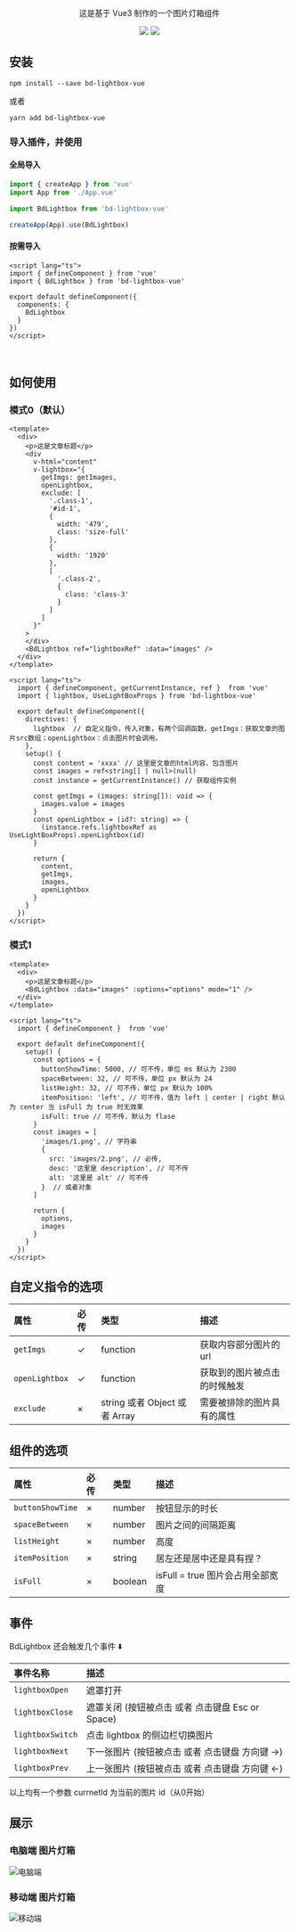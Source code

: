 <p align="center">这是基于 Vue3 制作的一个图片灯箱组件</p>
<p align="center">
  <a href="https://www.npmjs.com/package/bd-lightbox-vue"><img src="https://img.shields.io/npm/v/bd-lightbox-vue"/></a>
  <a href="https://github.com/BianTan/bd-lightbox-vue/blob/main/LICENSE.md"><img src="https://img.shields.io/npm/l/bd-lightbox-vue"/></a>
</p>

## 安装 
```
npm install --save bd-lightbox-vue
```
或者
```
yarn add bd-lightbox-vue
```

### 导入插件，并使用  
#### 全局导入  
```js
import { createApp } from 'vue'
import App from './App.vue'

import BdLightbox from 'bd-lightbox-vue'

createApp(App).use(BdLightbox)
```
#### 按需导入  
```vue
<script lang="ts">
import { defineComponent } from 'vue'
import { BdLightbox } from 'bd-lightbox-vue'

export default defineComponent({
  components: {
    BdLightbox
  }
})
</script>

```
<br>

## 如何使用 
### 模式0（默认） 
```vue
<template>
  <div>
    <p>这是文章标题</p>
    <div
      v-html="content"
      v-lightbox="{
        getImgs: getImages,
        openLightbox,
        exclude: [
          '.class-1',
          '#id-1',
          {
            width: '479',
            class: 'size-full'
          },
          {
            width: '1920'
          },
          [
            '.class-2',
            {
              class: 'class-3'
            }
          ]
        ]
      }"
    >
    </div>
    <BdLightbox ref="lightboxRef" :data="images" />
  </div>
</template>

<script lang="ts">
  import { defineComponent, getCurrentInstance, ref }  from 'vue'
  import { lightbox, UseLightBoxProps } from 'bd-lightbox-vue'

  export default defineComponent({
    directives: {
      lightbox  // 自定义指令，传入对象，有两个回调函数，getImgs：获取文章的图片src数组；openLightbox：点击图片时会调用。
    },
    setup() {
      const content = 'xxxx' // 这里是文章的html内容，包含图片
      const images = ref<string[] | null>(null)
      const instance = getCurrentInstance() // 获取组件实例

      const getImgs = (images: string[]): void => {
        images.value = images
      }
      const openLightbox = (id?: string) => {
        (instance.refs.lightboxRef as UseLightBoxProps).openLightbox(id)
      }

      return {
        content,
        getImgs,
        images,
        openLightbox
      }
    }
  })
</script>

```

### 模式1 
```vue
<template>
  <div>
    <p>这是文章标题</p>
    <BdLightbox :data="images" :options="options" mode="1" />
  </div>
</template>

<script lang="ts">
  import { defineComponent }  from 'vue'

  export default defineComponent({
    setup() {
      const options = {
        buttonShowTime: 5000, // 可不传，单位 ms 默认为 2300
        spaceBetween: 32, // 可不传，单位 px 默认为 24
        listHeight: 32, // 可不传，单位 px 默认为 100%
        itemPosition: 'left', // 可不传，值为 left | center | right 默认为 center 当 isFull 为 true 时无效果
        isFull: true // 可不传，默认为 flase
      }
      const images = [
        'images/1.png', // 字符串
        {
          src: 'images/2.png', // 必传,
          desc: '这里是 description', // 可不传
          alt: '这里是 alt' // 可不传
        }  // 或者对象
      ]

      return {
        options,
        images
      }
    }
  })
</script>

```

## 自定义指令的选项
| 属性 | 必传 | 类型 | 描述 |
|:------| :------ | :------ | :------ |
| `getImgs` | ✓ | function | 获取内容部分图片的url |
| `openLightbox` | ✓ | function  | 获取到的图片被点击的时候触发 |
| `exclude` | × | string 或者 Object 或者 Array | 需要被排除的图片具有的属性 |

## 组件的选项
| 属性 | 必传 | 类型 | 描述 |
|:------| :------ | :------ | :------ |
| `buttonShowTime` | × | number | 按钮显示的时长 |
| `spaceBetween` | × | number  | 图片之间的间隔距离 |
| `listHeight` | × | number | 高度 |
| `itemPosition` | × | string | 居左还是居中还是具有捏？ |
| `isFull` | × | boolean | isFull = true 图片会占用全部宽度 |

## 事件

BdLightbox 还会触发几个事件 ⬇️  

| 事件名称 | 描述 |
|:------| :------ |
| `lightboxOpen` | 遮罩打开 |
| `lightboxClose` | 遮罩关闭 (按钮被点击 或者 点击键盘 Esc or Space) |
| `lightboxSwitch` | 点击 lightbox 的侧边栏切换图片 |
| `lightboxNext` | 下一张图片 (按钮被点击 或者 点击键盘 方向键 →) |
| `lightboxPrev` | 上一张图片 (按钮被点击 或者 点击键盘 方向键 ←) |
  
以上均有一个参数 currnetId 为当前的图片 id（从0开始）  

## 展示  
### 电脑端 图片灯箱  

![电脑端](https://github.com/BianTan/vok-vue3/raw/main/images/lightbox_pc.png)

### 移动端 图片灯箱  

![移动端](https://github.com/BianTan/vok-vue3/raw/main/images/lightbox_phone.png)
